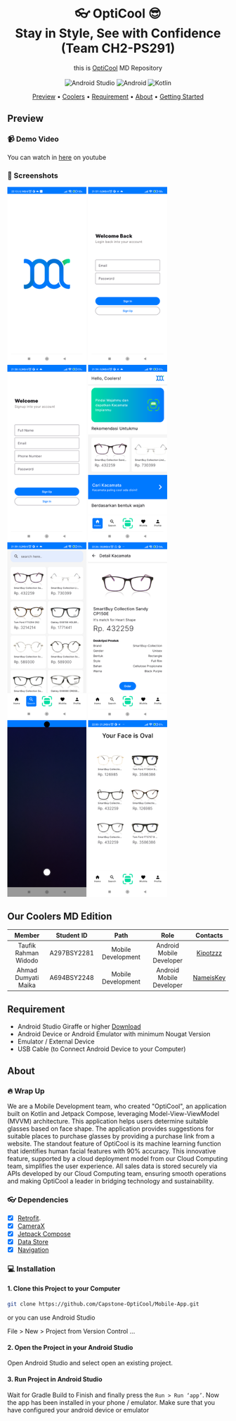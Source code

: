 <div align="center">

# 👓 OptiCool 😎 <br> Stay in Style, See with Confidence (Team CH2-PS291)

this is [OptiCool](https://github.com/Capstone-OptiCool/Mobile-App) MD Repository <br/><br/>
![Android Studio](https://img.shields.io/badge/Android%20Studio-3DDC84.svg?style=for-the-badge&logo=android-studio&logoColor=white)
![Android](https://img.shields.io/badge/Android-3DDC84?style=for-the-badge&logo=android&logoColor=white)
![Kotlin](https://img.shields.io/badge/kotlin-%237F52FF.svg?style=for-the-badge&logo=kotlin&logoColor=white)

[Preview](#preview) •
[Coolers](#our-coolers) •
[Requirement](#requirement) •
[About](#about) •
[Getting Started](#getting-started)

</div>

## Preview
### 📹 Demo Video
You can watch in [here](http://youtube.com/watch?v=TDS-ORCqNqE) on youtube

### 📱 Screenshots
<div>
  <img src="https://github.com/Capstone-OptiCool/.github/blob/main/profile/Screenshot_20231221_221359.png" alt="Screenshot 1" width="180" />
  <img src="https://github.com/Capstone-OptiCool/.github/blob/main/profile/Screenshot_20231221_215823.png" alt="Screenshot 2" width="180" />
  <img src="https://github.com/Capstone-OptiCool/.github/blob/main/profile/Screenshot_20231221_215850.png" alt="Screenshot 3" width="180" />
  <img src="https://github.com/Capstone-OptiCool/.github/blob/main/profile/Screenshot_20231221_215928.png" alt="Screenshot 4" width="180" />
  <img src="https://github.com/Capstone-OptiCool/.github/blob/main/profile/Screenshot_20231221_215947.png" alt="Screenshot 5" width="180" />
  <img src="https://github.com/Capstone-OptiCool/.github/blob/main/profile/Screenshot_20231221_222619.png" alt="Screenshot 6" width="180" />
  <img src="https://github.com/Capstone-OptiCool/.github/blob/main/profile/Screenshot_20231221_221346.png" alt="Screenshot 7" width="180" />
  <img src="https://github.com/Capstone-OptiCool/.github/blob/main/profile/Screenshot_20231221_220104.png" alt="Screenshot 8" width="180" />
</div>

## Our Coolers MD Edition
| Member | Student ID | Path | Role | Contacts |
| :-: | :-: | :-: | :-: | :-: |
| Taufik Rahman Widodo | A297BSY2281 | Mobile Development | Android Mobile Developer | [Kipotzzz](https://github.com/Taufikrw) |
| Ahmad Dumyati Maika | A694BSY2248 | Mobile Development | Android Mobile Developer | [NameisKey](https://github.com/NameisKey) |

## Requirement
* Android Studio Giraffe or higher [Download](https://developer.android.com/studio?hl=id)
* Android Device or Android Emulator with minimum Nougat Version
* Emulator / External Device
* USB Cable (to Connect Android Device to your Computer)

## About
### 🔥 Wrap Up
We are a Mobile Development team, who created "OptiCool", an application built on Kotlin and Jetpack Compose, leveraging Model-View-ViewModel (MVVM) architecture. This application helps users determine suitable glasses based on face shape. The application provides suggestions for suitable places to purchase glasses by providing a purchase link from a website. The standout feature of OptiCool is its machine learning function that identifies human facial features with 90% accuracy. This innovative feature, supported by a cloud deployment model from our Cloud Computing team, simplifies the user experience. All sales data is stored securely via APIs developed by our Cloud Computing team, ensuring smooth operations and making OptiCool a leader in bridging technology and sustainability.

### 👓 Dependencies
- [x] [Retrofit](https://square.github.io/retrofit/).
- [x] [CameraX](https://developer.android.com/training/camerax)
- [x] [Jetpack Compose](https://developer.android.com/jetpack?hl=id)
- [x] [Data Store](https://developer.android.com/jetpack/androidx/releases/datastore?hl=id)
- [x] [Navigation](https://developer.android.com/jetpack/compose/navigation)

### 💻 Installation
#### 1. Clone this Project to your Computer
```bash
git clone https://github.com/Capstone-OptiCool/Mobile-App.git
```

or you can use Android Studio 

File > New > Project from Version Control ...

#### 2. Open the Project in your Android Studio
Open Android Studio and select open an existing project.

#### 3. Run Project in Android Studio
Wait for Gradle Build to Finish and finally press the `Run > Run ‘app’`. Now the app has been installed in your phone / emulator. Make sure that you have configured your android device or emulator
